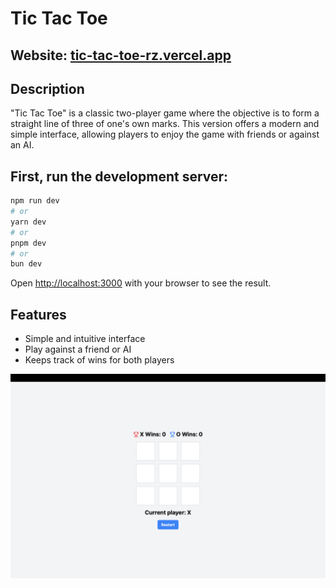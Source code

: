 # Tic Tac Toe
## Website: [tic-tac-toe-rz.vercel.app](https://tic-tac-toe-rz.vercel.app)

## Description

"Tic Tac Toe" is a classic two-player game where the objective is to form a straight line of three of one's own marks. This version offers a modern and simple interface, allowing players to enjoy the game with friends or against an AI.

## First, run the development server:

```bash
npm run dev
# or
yarn dev
# or
pnpm dev
# or
bun dev
```

Open [http://localhost:3000](http://localhost:3000) with your browser to see the result.

## Features

- Simple and intuitive interface
- Play against a friend or AI
- Keeps track of wins for both players


![Game Screenshot](./general/app/img.png)
